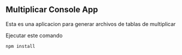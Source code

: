 ## Multiplicar Console App 

Esta es una aplicacion para generar archivos de tablas de multiplicar

Ejecutar este comando

```
npm install
```